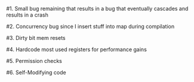 #1. Small bug remaining that results in a bug that eventually cascades and results in a crash

#2. Concurrency bug since I insert stuff into map during compilation

#3. Dirty bit mem resets

#4. Hardcode most used registers for performance gains

#5. Permission checks

#6. Self-Modifying code
